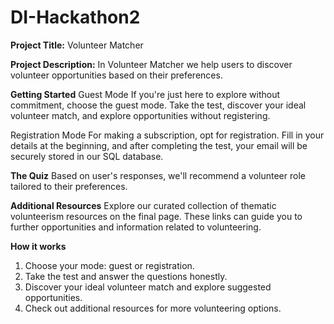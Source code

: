 # DI-Hackathon2

**Project Title:** Volunteer Matcher

**Project Description:**
In Volunteer Matcher we help users to discover volunteer opportunities based on their preferences. 

**Getting Started**
Guest Mode
If you're just here to explore without commitment, choose the guest mode. Take the test, discover your ideal volunteer match, and explore opportunities without registering.

Registration Mode
For making a subscription, opt for registration. Fill in your details at the beginning, and after completing the test, your email will be securely stored in our SQL database.

**The Quiz**
Based on user's responses, we'll recommend a volunteer role tailored to their preferences. 

**Additional Resources**
Explore our curated collection of thematic volunteerism resources on the final page. These links can guide you to further opportunities and information related to volunteering.

**How it works**
1. Choose your mode: guest or registration.
2. Take the test and answer the questions honestly.
3. Discover your ideal volunteer match and explore suggested opportunities.
4. Check out additional resources for more volunteering options.

